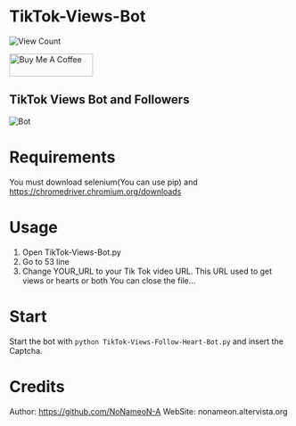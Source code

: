 
# TikTok-Views-Bot
![View Count](https://counter.gofiber.io/badge/NoNameoN/TikTok-Follow-Heart-Views-Bot/)

<a href="https://www.buymeacoffee.com/NoNameoNA" target="_blank"><img src="https://cdn.buymeacoffee.com/buttons/v2/default-black.png" alt="Buy Me A Coffee" style="height: 41px !important;width: 150px !important;" ></a>


## TikTok Views Bot and Followers

![Bot](https://github.com/NoNameoN-A/TikTok-Views-Follow-Bot/blob/main/Screenshot.png)

# Requirements
You must download selenium(You can use pip) and https://chromedriver.chromium.org/downloads

# Usage
1) Open TikTok-Views-Bot.py
2) Go to 53 line
3) Change YOUR_URL to your Tik Tok video URL. This URL used to get views or hearts or both
You can close the file...

# Start
Start the bot with `python TikTok-Views-Follow-Heart-Bot.py` and insert the Captcha.

# Credits
Author: https://github.com/NoNameoN-A
WebSite: nonameon.altervista.org
